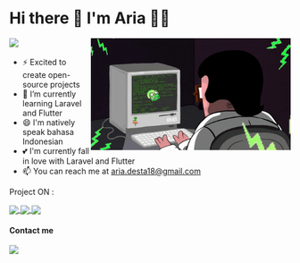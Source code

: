 <h1 style="center">
    Hi there 👋 I'm Aria 👨‍💻
</h1>


<img align="right" height="200" alt="GIF" src="https://github.com/destroylord/form-login/blob/master/dist/img/pacote-fullstack-danki-code.gif" />

<img src="https://github-readme-stats.vercel.app/api?username=ariadesta2083&show_icons=true&theme=radical" width="400">

- ⚡ Excited to create open-source projects
- 🌱 I’m currently learning Laravel and Flutter
- 😄 I'm natively speak bahasa Indonesian
- 💕 I'm currently fall in love with Laravel and Flutter
- 📫 You can reach me at aria.desta18@gmail.com


Project ON :

<a href="https://github.com/AriaDesta2083/jaon-mart">
  <img align="center" src="https://github-readme-stats.vercel.app/api/pin/?username=ariadesta2083&repo=jaon-mart" />
</a>

<a href="https://github.com/AriaDesta2083/b-farm">
  <img align="center" src="https://github-readme-stats.vercel.app/api/pin/?username=ariadesta2083&repo=b-farm" />
</a>

<a href="https://github.com/AriaDesta2083/b-farm-public">
  <img align="center" src="https://github-readme-stats.vercel.app/api/pin/?username=ariadesta2083&repo=b-farm public" />
</a>



#### Contact me
  <a href="https://www.instagram.com/aria_desta/">
    <img src="https://img.shields.io/badge/aria_desta-bc2a8d?style=for-the-badge&logo=instagram&logoColor=white" />
  </a>

